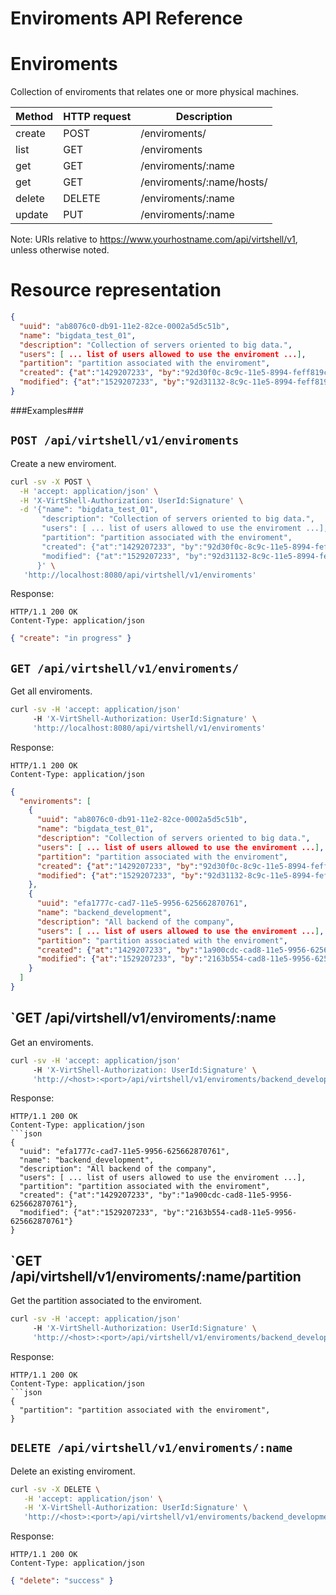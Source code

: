 Enviroments API Reference
=========================

Enviroments
===========
Collection of enviroments that relates one or more physical machines.


| Method | HTTP request | Description |
| --- | --- | ---- |
| create | POST | /enviroments/ | Creates a new enviroment. |
| list | GET | /enviroments | Retrieves the list of enviroments. |
| get | GET | /enviroments/:name | Gets one enviroments by name. |
| get | GET | /enviroments/:name/hosts/ | Gets all host of the one enviroments by name. |
| delete | DELETE | /enviroments/:name | Deletes an existing enviroment. |
| update | PUT | /enviroments/:name | Updates an existing enviroment. |

Note:
URIs relative to https://www.yourhostname.com/api/virtshell/v1, unless otherwise noted.

Resource representation
=======================
```json
{
  "uuid": "ab8076c0-db91-11e2-82ce-0002a5d5c51b",
  "name": "bigdata_test_01",
  "description": "Collection of servers oriented to big data.", 
  "users": [ ... list of users allowed to use the enviroment ...],
  "partition": "partition associated with the enviroment",
  "created": {"at":"1429207233", "by":"92d30f0c-8c9c-11e5-8994-feff819cdc9f"},
  "modified": {"at":"1529207233", "by":"92d31132-8c9c-11e5-8994-feff819cdc9f"}
}
```

###Examples###

`POST /api/virtshell/v1/enviroments`
--------------------------------------------

Create a new enviroment.

```sh
curl -sv -X POST \
  -H 'accept: application/json' \
  -H 'X-VirtShell-Authorization: UserId:Signature' \
  -d '{"name": "bigdata_test_01",
       "description": "Collection of servers oriented to big data.", 
       "users": [ ... list of users allowed to use the enviroment ...],
       "partition": "partition associated with the enviroment",
       "created": {"at":"1429207233", "by":"92d30f0c-8c9c-11e5-8994-feff819cdc9f"},
       "modified": {"at":"1529207233", "by":"92d31132-8c9c-11e5-8994-feff819cdc9f"}
      }' \
   'http://localhost:8080/api/virtshell/v1/enviroments'
```

Response:
```
HTTP/1.1 200 OK
Content-Type: application/json
```
```json
{ "create": "in progress" }
```

`GET /api/virtshell/v1/enviroments/`
----------------------------------------------

Get all enviroments.

```sh
curl -sv -H 'accept: application/json' 
     -H 'X-VirtShell-Authorization: UserId:Signature' \ 
     'http://localhost:8080/api/virtshell/v1/enviroments'
```

Response:
```
HTTP/1.1 200 OK
Content-Type: application/json
```
```json
{
  "enviroments": [
    {
      "uuid": "ab8076c0-db91-11e2-82ce-0002a5d5c51b",
      "name": "bigdata_test_01",
      "description": "Collection of servers oriented to big data.", 
      "users": [ ... list of users allowed to use the enviroment ...],
      "partition": "partition associated with the enviroment",
      "created": {"at":"1429207233", "by":"92d30f0c-8c9c-11e5-8994-feff819cdc9f"},
      "modified": {"at":"1529207233", "by":"92d31132-8c9c-11e5-8994-feff819cdc9f"}
    },
    { 
      "uuid": "efa1777c-cad7-11e5-9956-625662870761",
      "name": "backend_development",
      "description": "All backend of the company", 
      "users": [ ... list of users allowed to use the enviroment ...],
      "partition": "partition associated with the enviroment",      
      "created": {"at":"1429207233", "by":"1a900cdc-cad8-11e5-9956-625662870761"},
      "modified": {"at":"1529207233", "by":"2163b554-cad8-11e5-9956-625662870761"}
    }    
  ]
}   
```

`GET /api/virtshell/v1/enviroments/:name
----------------------------------------------

Get an enviroments.

```sh
curl -sv -H 'accept: application/json' 
     -H 'X-VirtShell-Authorization: UserId:Signature' \ 
     'http://<host>:<port>/api/virtshell/v1/enviroments/backend_development'
```

Response:

```
HTTP/1.1 200 OK
Content-Type: application/json
```json
{
  "uuid": "efa1777c-cad7-11e5-9956-625662870761",
  "name": "backend_development",
  "description": "All backend of the company", 
  "users": [ ... list of users allowed to use the enviroment ...],
  "partition": "partition associated with the enviroment",
  "created": {"at":"1429207233", "by":"1a900cdc-cad8-11e5-9956-625662870761"},
  "modified": {"at":"1529207233", "by":"2163b554-cad8-11e5-9956-625662870761"}
}
```

`GET /api/virtshell/v1/enviroments/:name/partition
------------------------------------------------

Get the partition associated to the enviroment.

```sh
curl -sv -H 'accept: application/json' 
     -H 'X-VirtShell-Authorization: UserId:Signature' \ 
     'http://<host>:<port>/api/virtshell/v1/enviroments/backend_development/section'
```

Response:

```
HTTP/1.1 200 OK
Content-Type: application/json
```json
{
  "partition": "partition associated with the enviroment",  
}
```

`DELETE /api/virtshell/v1/enviroments/:name`
----------------------------------------------

Delete an existing enviroment.

```sh
curl -sv -X DELETE \
   -H 'accept: application/json' \
   -H 'X-VirtShell-Authorization: UserId:Signature' \
   'http://<host>:<port>/api/virtshell/v1/enviroments/backend_development'
```

Response:
```
HTTP/1.1 200 OK
Content-Type: application/json
```
```json
{ "delete": "success" }
```